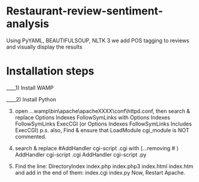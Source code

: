 # Restaurant-review-sentiment-analysis
Using PyYAML, BEAUTIFULSOUP, NLTK 3 we add POS tagging to reviews and visually display the results


# Installation steps

____1) Install WAMP

____2) Install Python

3) open ...wamp\bin\apache\apacheXXXX\conf\httpd.conf, then search & replace 
Options Indexes FollowSymLinks 
with 
Options Indexes FollowSymLinks ExecCGI (or Options Indexes FollowSymLinks Includes ExecCGI)
p.s. also, Find & ensure that LoadModule cgi_module is NOT commented.

4) search & replace 
#AddHandler cgi-script .cgi 
with (...removing # ) 
AddHandler cgi-script .cgi 
AddHandler cgi-script .py

5) Find the line: DirectoryIndex index.php index.php3 index.html index.htm 
and add in the end of them:  index.cgi index.py 
Now, Restart Apache.
